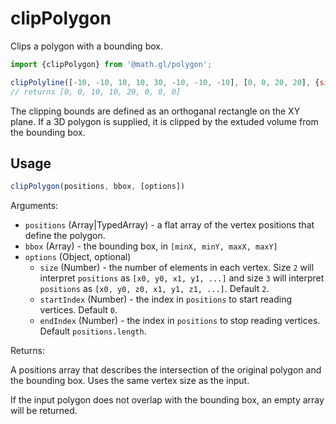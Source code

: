 # clipPolygon

Clips a polygon with a bounding box.

```js
import {clipPolygon} from '@math.gl/polygon';

clipPolyline([-10, -10, 10, 10, 30, -10, -10, -10], [0, 0, 20, 20], {size: 2});
// returns [0, 0, 10, 10, 20, 0, 0, 0]
```

The clipping bounds are defined as an orthoganal rectangle on the XY plane. If a 3D polygon is supplied, it is clipped by the extuded volume from the bounding box.

## Usage

```js
clipPolygon(positions, bbox, [options])
```

Arguments:

- `positions` (Array|TypedArray) - a flat array of the vertex positions that define the polygon.
- `bbox` (Array) - the bounding box, in `[minX, minY, maxX, maxY]`
- `options` (Object, optional)
  + `size` (Number) - the number of elements in each vertex. Size `2` will interpret `positions` as `[x0, y0, x1, y1, ...]` and size `3` will interpret `positions` as `[x0, y0, z0, x1, y1, z1, ...]`. Default `2`.
  + `startIndex` (Number) - the index in `positions` to start reading vertices. Default `0`.
  + `endIndex` (Number) - the index in `positions` to stop reading vertices. Default `positions.length`.

Returns:

A positions array that describes the intersection of the original polygon and the bounding box. Uses the same vertex size as the input.

If the input polygon does not overlap with the bounding box, an empty array will be returned.

